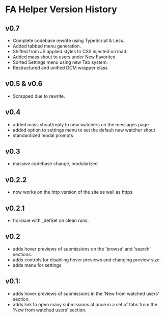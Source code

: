 # FA Helper Version History

## v0.7
* Complete codebase rewrite using TypeScript &amp; Less.
* Added tabbed menu generation.
* Shifted from JS applied styles to CSS injected on load.
* Added mass shout to users under New Favorites
* Sorted Settings menu using new Tab system.
* Restructured and unified DOM wrapper class

## v0.5 &amp; v0.6
* Scrapped due to rewrite.

## v0.4
* added mass shout/reply to new watchers on the messages page
* added option to settings menu to set the default new watcher shout
* standardized modal prompts

## v0.3
* massive codebase change, modularized

## v0.2.2
* now works on the http version of the site as well as https.

## v0.2.1
* fix issue with _defSet on clean runs.

## v0.2
* adds hover previews of submissions on the 'browse' and 'search' sections.
* adds controls for disabling hover previews and changing preview size.
* adds menu for settings

## v0.1:
* adds hover previews of submissions in the 'New from watched users' section.
* adds link to open many submissions at once in a set of tabs from the 'New from watched users' section.
